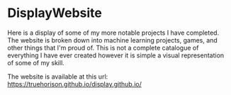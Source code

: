 # DisplayWebsite
Here is a display of some of my more notable projects I have completed.
The website is broken down into machine learning projects, games, and other things that I'm proud of.
This is not a complete catalogue of everything I have ever created however it is simple a visual representation of some of my skill.

The website is available at this url: https://truehorison.github.io/display.github.io/
